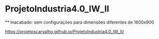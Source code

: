# ProjetoIndustria4.0_IW_II
** Inacabado: sem configurações para dimensões diferentes de 1600x900

https://projetoscarvalho.github.io/ProjetoIndustria4.0_IW_II/
